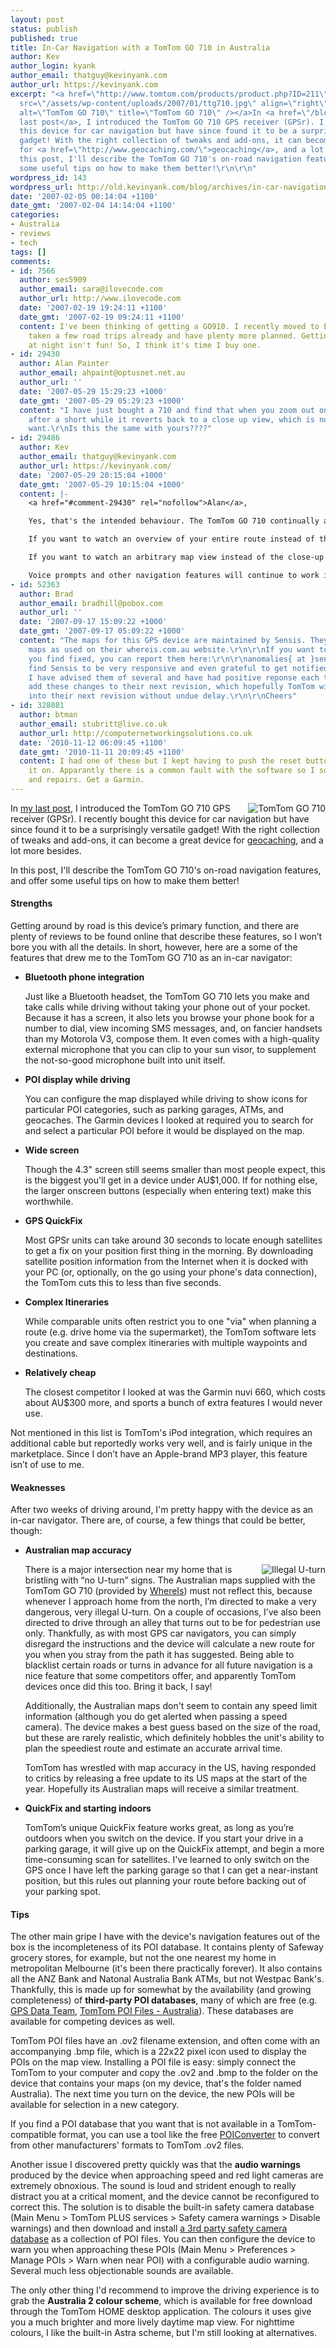 ```yaml
---
layout: post
status: publish
published: true
title: In-Car Navigation with a TomTom GO 710 in Australia
author: Kev
author_login: kyank
author_email: thatguy@kevinyank.com
author_url: https://kevinyank.com
excerpt: "<a href=\"http://www.tomtom.com/products/product.php?ID=211\"><img id=\"image140\"
  src=\"/assets/wp-content/uploads/2007/01/ttg710.jpg\" align=\"right\"
  alt=\"TomTom GO 710\" title=\"TomTom GO 710\" /></a>In <a href=\"/blog/archives/navigation-geocaching-and-more-with-a-tomtom-go-710/\">my
  last post</a>, I introduced the TomTom GO 710 GPS receiver (GPSr). I recently bought
  this device for car navigation but have since found it to be a surprisingly versatile
  gadget! With the right collection of tweaks and add-ons, it can become a great device
  for <a href=\"http://www.geocaching.com/\">geocaching</a>, and a lot more besides.\r\n\r\nIn
  this post, I'll describe the TomTom GO 710's on-road navigation features, and offer
  some useful tips on how to make them better!\r\n\r\n"
wordpress_id: 143
wordpress_url: http://old.kevinyank.com/blog/archives/in-car-navigation-with-a-tomtom-go-710-in-australia/
date: '2007-02-05 00:14:04 +1100'
date_gmt: '2007-02-04 14:14:04 +1100'
categories:
- Australia
- reviews
- tech
tags: []
comments:
- id: 7566
  author: ses5909
  author_email: sara@ilovecode.com
  author_url: http://www.ilovecode.com
  date: '2007-02-19 19:24:11 +1100'
  date_gmt: '2007-02-19 09:24:11 +1100'
  content: I've been thinking of getting a GO910. I recently moved to Europe and have
    taken a few road trips already and have plenty more planned. Getting lost in prague
    at night isn't fun! So, I think it's time I buy one.
- id: 29430
  author: Alan Painter
  author_email: ahpaint@optusnet.net.au
  author_url: ''
  date: '2007-05-29 15:29:23 +1000'
  date_gmt: '2007-05-29 05:29:23 +1000'
  content: "I have just bought a 710 and find that when you zoom out on the viewer
    after a short while it reverts back to a close up view, which is not aht you always
    want.\r\nIs this the same with yours????"
- id: 29486
  author: Kev
  author_email: thatguy@kevinyank.com
  author_url: https://kevinyank.com/
  date: '2007-05-29 20:15:04 +1000'
  date_gmt: '2007-05-29 10:15:04 +1000'
  content: |-
    <a href="#comment-29430" rel="nofollow">Alan</a>,

    Yes, that's the intended behaviour. The TomTom GO 710 continually adjusts the zoom factor of the main navigation viewâ€”closer in when you're near your next turn, farther out when it's a long way awayâ€”and any manual changes you make only stay in effect for a few seconds.

    If you want to watch an overview of your entire route instead of the close-up view of your current position, you can tap the trip information area on the main screen to see the route overview screen instead.

    If you want to watch an arbitrary map view instead of the close-up view of your current position, you can go into the device's menu and choose Browse Map and adjust the view as desired.

    Voice prompts and other navigation features will continue to work in whichever view you select.
- id: 52363
  author: Brad
  author_email: bradhill@pobox.com
  author_url: ''
  date: '2007-09-17 15:09:22 +1000'
  date_gmt: '2007-09-17 05:09:22 +1000'
  content: "The maps for this GPS device are maintained by Sensis. They are the same
    maps as used on their whereis.com.au website.\r\n\r\nIf you want to see any mistakes
    you find fixed, you can report them here:\r\n\r\nanomalies{ at }sensis.com.au\r\n\r\nI
    find Sensis to be very responsive and even grateful to get notified of errors.
    I have advised them of several and have had positive reponse each time. They then
    add these changes to their next revision, which hopefully TomTom will then put
    into their next revision without undue delay.\r\n\r\nCheers"
- id: 328081
  author: btman
  author_email: stubritt@live.co.uk
  author_url: http://computernetworkingsolutions.co.uk
  date: '2010-11-12 06:09:45 +1100'
  date_gmt: '2010-11-11 20:09:45 +1100'
  content: I had one of these but I kept having to push the reset button before switching
    it on. Apparantly there is a common fault with the software so I sold it for spares
    and repairs. Get a Garmin.
---
```

<p><a href="http://www.tomtom.com/products/product.php?ID=211"><img id="image140" src="/assets/wp-content/uploads/2007/01/ttg710.jpg" align="right" alt="TomTom GO 710" title="TomTom GO 710" /></a>In <a href="/blog/archives/navigation-geocaching-and-more-with-a-tomtom-go-710/">my last post</a>, I introduced the TomTom GO 710 GPS receiver (GPSr). I recently bought this device for car navigation but have since found it to be a surprisingly versatile gadget! With the right collection of tweaks and add-ons, it can become a great device for <a href="http://www.geocaching.com/">geocaching</a>, and a lot more besides.</p>
<p>In this post, I'll describe the TomTom GO 710's on-road navigation features, and offer some useful tips on how to make them better!</p>
<p><a id="more"></a><a id="more-143"></a></p>
<h4>Strengths</h4>
<p>Getting around by road is this device’s primary function, and there are plenty of reviews to be found online that describe these features, so I won’t bore you with all the details. In short, however, here are a some of the features that drew me to the TomTom GO 710 as an in-car navigator:</p>
<ul>
<li><strong>Bluetooth phone integration</strong>
<p>Just like a Bluetooth headset, the TomTom GO 710 lets you make and take calls while driving without taking your phone out of your pocket. Because it has a screen, it also lets you browse your phone book for a number to dial, view incoming SMS messages, and, on fancier handsets than my Motorola V3, compose them. It even comes with a high-quality external microphone that you can clip to your sun visor, to supplement the not-so-good microphone built into unit itself.</p>
</li>
<li><strong>POI display while driving</strong>
<p>You can configure the map displayed while driving to show icons for particular POI categories, such as parking garages, ATMs, and geocaches. The Garmin devices I looked at required you to search for and select a particular POI before it would be displayed on the map.</p>
</li>
<li><strong>Wide screen</strong>
<p>Though the 4.3" screen still seems smaller than most people expect, this is the biggest you'll get in a device under AU$1,000. If for nothing else, the larger onscreen buttons (especially when entering text) make this worthwhile.</p>
</li>
<li><strong>GPS QuickFix</strong>
<p>Most GPSr units can take around 30 seconds to locate enough satellites to get a fix on your position first thing in the morning. By downloading satellite position information from the Internet when it is docked with your PC (or, optionally, on the go using your phone's data connection), the TomTom cuts this to less than five seconds.</p>
</li>
<li><strong>Complex Itineraries</strong>
<p>While comparable units often restrict you to one "via" when planning a route (e.g. drive home via the supermarket), the TomTom software lets you create and save complex itineraries with multiple waypoints and destinations.</p>
</li>
<li><strong>Relatively cheap</strong>
<p>The closest competitor I looked at was the Garmin nuvi 660, which costs about AU$300 more, and sports a bunch of extra features I would never use.</p>
</li>
</ul>
<p>Not mentioned in this list is TomTom's iPod integration, which requires an additional cable but reportedly works very well, and is fairly unique in the marketplace. Since I don’t have an Apple-brand MP3 player, this feature isn’t of use to me.</p>
<h4>Weaknesses</h4>
<p>After two weeks of driving around, I'm pretty happy with the device as an in-car navigator. There are, of course, a few things that could be better, though:</p>
<ul>
<li><strong>Australian map accuracy</strong>
<p><img id="image144" src="/assets/wp-content/uploads/2007/02/uturn.png" alt="Illegal U-turn" align="right" />There is a major intersection near my home that is bristling with “no U-turn” signs. The Australian maps supplied with the TomTom GO 710 (provided by <a href="http://poweredby.whereis.com/In-car-GPS-Navigation.html">WhereIs</a>) must not reflect this, because whenever I approach home from the north, I’m directed to make a very dangerous, very illegal U-turn. On a couple of occasions, I’ve also been directed to drive through an alley that turns out to be for pedestrian use only. Thankfully, as with most GPS car navigators, you can simply disregard the instructions and the device will calculate a new route for you when you stray from the path it has suggested. Being able to blacklist certain roads or turns in advance for all future navigation is a nice feature that some competitors offer, and apparently TomTom devices once did this too. Bring it back, I say!</p>
<p>Additionally, the Australian maps don't seem to contain any speed limit information (although you do get alerted when passing a speed camera). The device makes a best guess based on the size of the road, but these are rarely realistic, which definitely hobbles the unit's ability to plan the speediest route and estimate an accurate arrival time.</p>
<p>TomTom has wrestled with map accuracy in the US, having responded to critics by releasing a free update to its US maps at the start of the year. Hopefully its Australian maps will receive a similar treatment.</p>
</li>
<li><strong>QuickFix and starting indoors</strong>
<p>TomTom’s unique QuickFix feature works great, as long as you’re outdoors when you switch on the device. If you start your drive in a parking garage, it will give up on the QuickFix attempt, and begin a more time-consuming scan for satellites. I've learned to only switch on the GPS once I have left the parking garage so that I can get a near-instant position, but this rules out planning your route before backing out of your parking spot.</p>
</li>
</ul>
<h4>Tips</h4>
<p>The other main gripe I have with the device's navigation features out of the box is the incompleteness of its POI database. It contains plenty of Safeway grocery stores, for example, but not the one nearest my home in metropolitan Melbourne (it's been there practically forever). It also contains all the ANZ Bank and Natonal Australia Bank ATMs, but not Westpac Bank's. Thankfully, this is made up for somewhat by the availability (and growing completeness) of <strong>third-party POI databases</strong>, many of which are free (e.g. <a href="http://www.gps-data-team.com/">GPS Data Team</a>, <a href="http://members.iinet.com.au/~cbbbdl/">TomTom POI Files - Australia</a>). These databases are available for competing devices as well.</p>
<p>TomTom POI files have an .ov2 filename extension, and often come with an accompanying .bmp file, which is a 22x22 pixel icon used to display the POIs on the map view. Installing a POI file is easy: simply connect the TomTom to your computer and copy the .ov2 and .bmp to the folder on the device that contains your maps (on my device, that's the folder named Australia). The next time you turn on the device, the new POIs will be available for selection in a new category.</p>
<p>If you find a POI database that you want that is not available in a TomTom-compatible format, you can use a tool like the free <a href="http://rjdavies.users.btopenworld.com/html/poiconverter.html">POIConverter</a> to convert from other manufacturers' formats to TomTom .ov2 files.</p>
<p>Another issue I discovered pretty quickly was that the <strong>audio warnings</strong> produced by the device when approaching speed and red light cameras are extremely obnoxious. The sound is loud and strident enough to really distract you at a critical moment, and the device cannot be reconfigured to correct this. The solution is to disable the built-in safety camera database (Main Menu > TomTom PLUS services > Safety camera warnings > Disable warnings) and then download and install <a href="http://members.iinet.com.au/~cbbbdl/mixo.htm">a 3rd party safety camera database</a> as a collection of POI files. You can then configure the device to warn you when approaching these POIs (Main Menu > Preferences > Manage POIs > Warn when near POI) with a configurable audio warning. Several much less objectionable sounds are available.</p>
<p>The only other thing I'd recommend to improve the driving experience is to grab the <strong>Australia 2 colour scheme</strong>, which is available for free download through the TomTom HOME desktop application. The colours it uses give you a much brighter and more lively daytime map view. For nighttime colours, I like the built-in Astra scheme, but I'm still looking at alternatives.</p>
